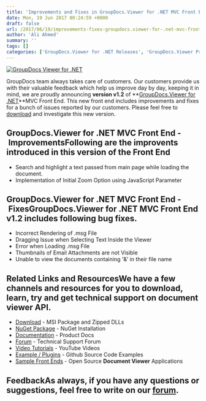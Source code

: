 ```yaml
---
title: 'Improvements and Fixes in GroupDocs.Viewer for .NET MVC Front End v1.2'
date: Mon, 19 Jun 2017 00:24:59 +0000
draft: false
url: /2017/06/19/improvements-fixes-groupdocs.viewer-for-.net-mvc-front-end-v1.2/
author: 'Ali Ahmed'
summary: ''
tags: []
categories: ['GroupDocs.Viewer for .NET Releases', 'GroupDocs.Viewer Product Family']
---
```


[![GroupDocs Viewer for .NET](https://blog.groupdocs.com/wp-content/uploads/sites/4/2016/11/groupdocs-viewer-net.png)](http://groupdocs.com/dot-net/document-viewer-library)

GroupDocs team always takes care of customers. Our customers provide us with their valuable feedback which help us improve day by day, keeping it in mind, we are proudly announcing **version v1.2** of **[GroupDocs.Viewer for .NET](https://www.groupdocs.com/products/viewer/net)**MVC Front End. This new front end includes improvements and fixes for a bunch of issues reported by our customers. Please feel free to [download](https://github.com/groupdocs-viewer/GroupDocs.Viewer-for-.NET/releases/tag/MVC.v1.2) and investigate this new version.

## GroupDocs.Viewer for .NET MVC Front End - ImprovementsFollowing are the improvents introduced in this version of the Front End

*   Search and highlight a text passed from main page while loading the document.
*   Implementation of Initial Zoom Option using JavaScript Parameter

## GroupDocs.Viewer for .NET MVC Front End - FixesGroupDocs.Viewer for .NET MVC Front End v1.2 includes following bug fixes.

*   Incorrect Rendering of .msg File
*   Dragging Issue when Selecting Text Inside the Viewer
*   Error when Loading .msg File
*   Thumbnails of Email Attachments are not Visible
*   Unable to view the documents containing '&' in their file name

## Related Links and ResourcesWe have a few channels and resources for you to download, learn, try and get technical support on **document viewer API**.

*   [Download](http://downloads.groupdocs.com/viewer/net "Download API") - MSI Package and Zipped DLLs
*   [NuGet Package](https://www.nuget.org/packages/groupdocs-viewer-dotnet/ "Install from NuGet Package") - NuGet Installation
*   [Documentation](https://docs.groupdocs.com/viewer/net "Document Viewer API Documentation ") - Product Docs
*   [Forum](http://groupdocs.com/Community/forums/groupdocs.viewer-product-family/4/showforum.aspx "Technical Support Forum") - Technical Support Forum
*   [Video Tutorials](https://www.youtube.com/channel/UCgO8dwgI5KAsQCVegviVXYA/playlists "GroupDocs.Viewer video tutorials") - YouTube Videos
*   [Example / Plugins](https://github.com/groupdocsviewer/GroupDocs_Viewer_NET "download example project and front ends") - Github Source Code Examples
*   [Sample Front Ends](https://github.com/groupdocs-viewer/ "Open Source Document Viewer Applications") - Open Source **Document Viewer** Applications

## FeedbackAs always, if you have any questions or suggestions, feel free to write on our [forum](http://groupdocs.com/Community/forums/groupdocs.viewer-product-family/4/showforum.aspx "Technical Support Forum").




